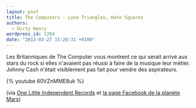 ```yaml
---
layout: post
title: The Computers - Love Triangles, Hate Squares
authors:
  - Dirty Henry
wordpress_id: 1204
date: "2013-03-27 15:20:31 +0100"
---
```


Les Britanniques de The Computer vous montrent ce qui serait arrivé aux stars du
rock si elles n'avaient pas réussi à faire de la musique leur métier. Johnny
Cash n'était visiblement pas fait pour vendre des aspirateurs.

{% youtube 60VZnMME8uk %}

(via [One Little Independent Records](https://www.olirecords.com) et
[la page Facebook de la planète Mars](http://www.facebook.com/pages/Plan%C3%A8te-Mars/52247846225))
